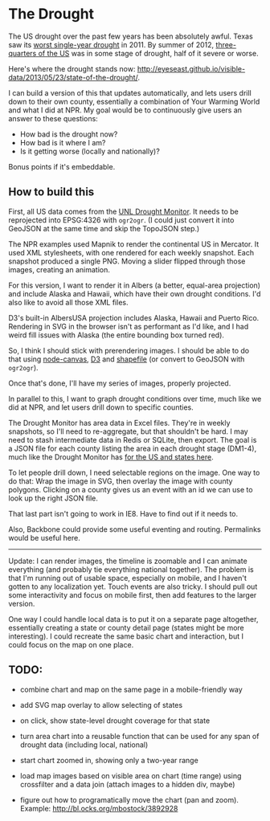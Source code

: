 The Drought
===========

The US drought over the past few years has been absolutely awful. Texas saw its [worst single-year drought][tx] in 2011. By summer of 2012, [three-quarters of the US][us] was in some stage of drought, half of it severe or worse.

Here's where the drought stands now: http://eyeseast.github.io/visible-data/2013/05/23/state-of-the-drought/.

I can build a version of this that updates automatically, and lets users drill down to their own county, essentially a combination of Your Warming World and what I did at NPR. My goal would be to continuously give users an answer to these questions:

 - How bad is the drought now?
 - How bad is it where I am?
 - Is it getting worse (locally and nationally)?

Bonus points if it's embeddable.

 [tx]: http://stateimpact.npr.org/texas/drought/
 [us]: http://www.npr.org/2012/07/18/156989764/interactive-mapping-the-u-s-drought


How to build this
-----------------

First, all US data comes from the [UNL Drought Monitor](http://droughtmonitor.unl.edu/dmshps_archive.htm). It needs to be reprojected into EPSG:4326 with `ogr2ogr`. (I could just convert it into GeoJSON at the same time and skip the TopoJSON step.)

The NPR examples used Mapnik to render the continental US in Mercator. It used XML stylesheets, with one rendered for each weekly snapshot. Each snapshot produced a single PNG. Moving a slider flipped through those images, creating an animation.

For this version, I want to render it in Albers (a better, equal-area projection) and include Alaska and Hawaii, which have their own drought conditions. I'd also like to avoid all those XML files.

D3's built-in AlbersUSA projection includes Alaska, Hawaii and Puerto Rico. Rendering in SVG in the browser isn't as performant as I'd like, and I had weird fill issues with Alaska (the entire bounding box turned red).

So, I think I should stick with prerendering images. I should be able to do that using [node-canvas](https://github.com/LearnBoost/node-canvas), [D3](http://d3js.org/) and [shapefile](https://github.com/mbostock/shapefile) (or convert to GeoJSON with `ogr2ogr`).

Once that's done, I'll have my series of images, properly projected.

In parallel to this, I want to graph drought conditions over time, much like we did at NPR, and let users drill down to specific counties.

The Drought Monitor has area data in Excel files. They're in weekly snapshots, so I'll need to re-aggregate, but that shouldn't be hard. I may need to stash intermediate data in Redis or SQLite, then export. The goal is a JSON file for each county listing the area in each drought stage (DM1-4), much like the Drought Monitor has [for the US and states here](http://droughtmonitor.unl.edu/dmtabs_archive.htm).

To let people drill down, I need selectable regions on the image. One way to do that: Wrap the image in SVG, then overlay the image with county polygons. Clicking on a county gives us an event with an id we can use to look up the right JSON file.

That last part isn't going to work in IE8. Have to find out if it needs to.

Also, Backbone could provide some useful eventing and routing. Permalinks would be useful here.

---

Update: I can render images, the timeline is zoomable and I can animate everything (and probably tie everything national together). The problem is that I'm running out of usable space, especially on mobile, and I haven't gotten to any localization yet. Touch events are also tricky. I should pull out some interactivity and focus on mobile first, then add features to the larger version.

One way I could handle local data is to put it on a separate page altogether, essentially creating a state or county detail page (states might be more interesting). I could recreate the same basic chart and interaction, but I could focus on the map on one place.


TODO:
-----

 - combine chart and map on the same page in a mobile-friendly way
 - add SVG map overlay to allow selecting of states
 - on click, show state-level drought coverage for that state 
 - turn area chart into a reusable function that can be used for any span of drought data (including local, national)

 - start chart zoomed in, showing only a two-year range
 - load map images based on visible area on chart (time range) using crossfilter and a data join (attach images to a hidden div, maybe)
 - figure out how to programatically move the chart (pan and zoom). Example: http://bl.ocks.org/mbostock/3892928
 





